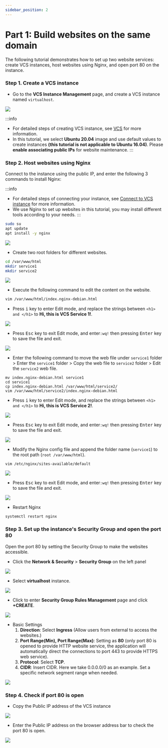 ```yaml
---
sidebar_position: 2
---
```


# Part 1: Build websites on the same domain

The following tutorial demonstrates how to set up two website services: create VCS instances, host websites using Nginx, and open port 80 on the instance.


### Step 1. Create a VCS instance

- Go to the **VCS Instance Management** page, and create a VCS instance named `virtualhost`.

![](https://cos.twcc.ai/SYS-MANUAL/uploads/upload_c2813abd9dfa3bea9e1a11aeee61def7.png)

:::info
- For detailed steps of creating VCS instance, see [<ins>VCS</ins>](https://www.twcc.ai/doc?page=vm&euqinu=true#%E5%BB%BA%E7%AB%8B%E8%99%9B%E6%93%AC%E9%81%8B%E7%AE%97%E5%80%8B%E9%AB%94) for more information.
- In this tutorial, we select **Ubuntu 20.04** image and use default values to create instances **(this tutorial is not applicable to Ubuntu 16.04)**. Please **enable associating public IPs** for website maintenance.
:::

### Step 2. Host websites using Nginx

Connect to the instance using the public IP, and enter the following 3 commands to install Nginx:

:::info
- For detailed steps of connecting your instance, see [<ins>Connect to VCS instance</ins>](https://www.twcc.ai/doc?page=vm#%E9%80%A3%E7%B7%9A%E8%99%9B%E6%93%AC%E9%81%8B%E7%AE%97%E5%80%8B%E9%AB%94) for more information.
- We use Nginx to set up websites in this tutorial, you may install different tools according to your needs.
:::

```bash
sudo su
apt update
apt install -y nginx
```

![](https://cos.twcc.ai/SYS-MANUAL/uploads/upload_356eef8571553c734c82ba43d4d33c46.png)

- Create two root folders for different websites.

```bash
cd /var/www/html
mkdir service1
mkdir service2 
```

![](https://cos.twcc.ai/SYS-MANUAL/uploads/upload_f4a75bc450074531c8919cfb6e4697af.png)

- Execute the following command to edit the content on the website.
 
```bash
vim /var/www/html/index.nginx-debian.html
```

- Press <kbd>i</kbd> key to enter Edit mode, and replace the strings between `<h1> and </h1>` to **Hi, this is VCS Service 1!**.

![](https://cos.twcc.ai/SYS-MANUAL/uploads/upload_aecda0f46fd5ebf2ef6f55463cbed710.png)


- Press <kbd>Esc</kbd> key to exit Edit mode, and enter`:wq!` then pressing <kbd>Enter</kbd> key to save the file and exit.

![](https://cos.twcc.ai/SYS-MANUAL/uploads/upload_11d0e73d06fd1c04a98c0ce201aff26f.png)

- Enter the following command to move the web file under  `service1` folder > Enter the `service1` folder > Copy the web file to `service2` folder > Edit the `service2` web file.

```
mv index.nginx-debian.html service1
cd service1
cp index.nginx-debian.html /var/www/html/service2/
vim /var/www/html/service2/index.nginx-debian.html
```

- Press <kbd>i</kbd> key to enter Edit mode, and replace the strings between `<h1> and </h1>` to **Hi, this is VCS Service 2!**.

![](https://i.imgur.com/vWAiU1N.png)

- Press <kbd>Esc</kbd> key to exit Edit mode, and enter`:wq!` then pressing <kbd>Enter</kbd> key to save the file and exit.

![](https://cos.twcc.ai/SYS-MANUAL/uploads/upload_11d0e73d06fd1c04a98c0ce201aff26f.png)

- Modify the Nginx config file and append the folder name (`service1`) to the root path (`root /var/www/html`).

```
vim /etc/nginx/sites-available/default
```

![](https://cos.twcc.ai/SYS-MANUAL/uploads/upload_b3360ec80ec2af839bf8b4c6d0cea62d.PNG)

- Press <kbd>Esc</kbd> key to exit Edit mode, and enter`:wq!` then pressing <kbd>Enter</kbd> key to save the file and exit.

![](https://cos.twcc.ai/SYS-MANUAL/uploads/upload_11d0e73d06fd1c04a98c0ce201aff26f.png)

- Restart Nginx

```
systemctl restart nginx
```

### Step 3. Set up the instance's Security Group and open the port 80

Open the port 80 by setting the Security Group to make the websites accessible.

- Click the **Network & Security** > **Security Group** on the left panel 


![](https://cos.twcc.ai/SYS-MANUAL/uploads/upload_b0e0800cbbfc7c8188865f348642f0ae.png)

- Select **virtualhost** instance.

![](https://cos.twcc.ai/SYS-MANUAL/uploads/upload_dc1198a7ae4c191799d1ae51dcf1a920.png)


- Click to enter **Security Group Rules Management** page and click **+CREATE**.

![](https://cos.twcc.ai/SYS-MANUAL/uploads/upload_224cbd2cbbbc151e9d5054219a44b464.png)


- Basic Settings 
    1. **Direction**: Select **Ingress** (Allow users from external to access the websites.)
    2. **Port Range(Min), Port Range(Max)**: Setting as **80** (only port 80 is opened to provide HTTP website service, the application will automatically direct the connections to port 443 to provide HTTPS web service).
    3. **Protocol**: Select **TCP**.
    4. **CIDR**: Insert CIDR. Here we take 0.0.0.0/0 as an example. Set a specific network segment range when needed.


![](https://cos.twcc.ai/SYS-MANUAL/uploads/upload_4006acf1b9ee6260cbeb4184d220e2ae.png)


### Step 4. Check if port 80 is open


- Copy the Public IP address of the VCS instance

![](https://cos.twcc.ai/SYS-MANUAL/uploads/upload_343a792a287f7469f23315cdeee38e39.png)


- Enter the Public IP address on the browser address bar to check the port 80 is open.

![](https://cos.twcc.ai/SYS-MANUAL/uploads/upload_8bb77232c2a6d01f93eab6fa3ed8ce0e.png)